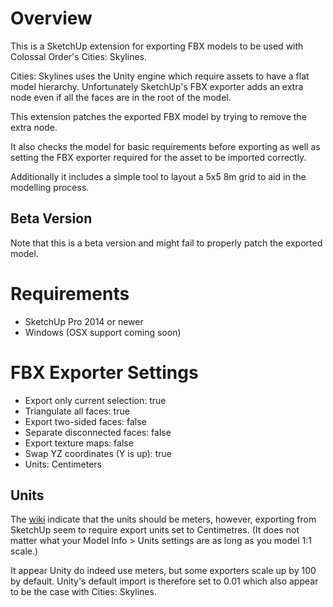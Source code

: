 # Overview

This is a SketchUp extension for exporting FBX models to be used with
Colossal Order's Cities: Skylines.

Cities: Skylines uses the Unity engine which require assets to have a flat
model hierarchy. Unfortunately SketchUp's FBX exporter adds an extra node even
if all the faces are in the root of the model.

This extension patches the exported FBX model by trying to remove the extra
node.

It also checks the model for basic requirements before exporting as well as
setting the FBX exporter required for the asset to be imported correctly.

Additionally it includes a simple tool to layout a 5x5 8m grid to aid in the
modelling process.

## Beta Version

Note that this is a beta version and might fail to properly patch the exported
model.

# Requirements

* SketchUp Pro 2014 or newer
* Windows (OSX support coming soon)

# FBX Exporter Settings

* Export only current selection: true
* Triangulate all faces: true
* Export two-sided faces: false
* Separate disconnected faces: false
* Export texture maps: false
* Swap YZ coordinates (Y is up): true
* Units: Centimeters

## Units

The [wiki](http://www.skylineswiki.com/Asset_Editor) indicate that the units
should be meters, however, exporting from SketchUp seem to require export units
set to Centimetres. (It does not matter what your Model Info > Units settings
are as long as you model 1:1 scale.)

It appear Unity do indeed use meters, but some exporters scale up by 100 by
default. Unity's default import is therefore set to 0.01 which also appear to be
the case with Cities: Skylines.
